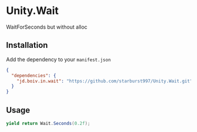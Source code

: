 # Unity.Wait

WaitForSeconds but without alloc

## Installation

Add the dependency to your `manifest.json`

```json
{
  "dependencies": {
    "jd.boiv.in.wait": "https://github.com/starburst997/Unity.Wait.git"
  }
}
```

## Usage

```csharp
yield return Wait.Seconds(0.2f);
```